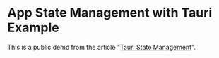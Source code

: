 # App State Management with Tauri Example

This is a public demo from the article "[Tauri State Management](https://blog.moonguard.dev/tauri-state-management)".